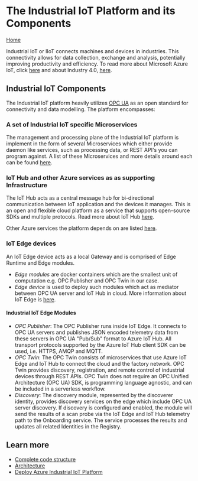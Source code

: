 # The Industrial IoT Platform and its Components

[Home](readme.md)

Industrial IoT or IIoT connects machines and devices in industries. This connectivity allows for data collection, exchange and analysis, potentially  improving productivity and efficiency. To read more about Microsoft Azure IoT, click [here](https://azure.microsoft.com/overview/iot/) and about Industry 4.0, [here](https://azure.microsoft.com/overview/iot/industry/discrete-manufacturing/).   

## Industrial IoT Components

The Industrial IoT platform heavily utilizes [OPC UA](opcua.md) as an open standard for connectivity and data modelling.   The platform encompasses:

### A set of Industrial IoT specific Microservices

The management and processing plane of the Industrial IoT platform is implement in the form of several Microservices which either provide daemon like services, such as processing data, or REST API's you can program against.   A list of these Microservices and more details around each can be found [here](services/readme.md).

### IoT Hub and other Azure services as as supporting Infrastructure

The IoT Hub acts as a central message hub for bi-directional communication between IoT application and the devices it manages. This is an open and flexible cloud platform as a service that supports open-source SDKs and multiple protocols. Read more about IoT Hub [here](https://azure.microsoft.com/en-us/services/iot-hub/).

Other Azure services the platform depends on are listed [here](services/dependencies.md).

### IoT Edge devices

An IoT Edge device acts as a local Gateway and is comprised of Edge Runtime and Edge modules. 

- *Edge modules* are docker containers which are the smallest unit of computation e.g. OPC Publisher and OPC Twin in our case. 
- *Edge device* is used to deploy such modules which act as mediator between OPC UA server and IoT Hub in cloud. More information about IoT Edge is [here](https://azure.microsoft.com/en-us/services/iot-edge/).

#### Industrial IoT Edge Modules

- *OPC Publisher*: The OPC Publisher runs inside IoT Edge. It connects to OPC UA servers and publishes JSON encoded telemetry data from these servers in OPC UA "Pub/Sub" format to Azure IoT Hub. All transport protocols supported by the Azure IoT Hub client SDK can be used, i.e. HTTPS, AMQP and MQTT.
- *OPC Twin*: The OPC Twin consists of microservices that use Azure IoT Edge and IoT Hub to connect the cloud and the factory network. OPC Twin provides discovery, registration, and remote control of industrial devices through REST APIs. OPC Twin does not require an OPC Unified Architecture (OPC UA) SDK, is programming language agnostic, and can be included in a serverless workflow.
- *Discovery*: The discovery module, represented by the discoverer identity, provides discovery services on the edge which include OPC UA server discovery.  If discovery is configured and enabled, the module will send the results of a scan probe via the IoT Edge and IoT Hub telemetry path to the Onboarding service. The service processes the results and updates all related Identities in the Registry.

## Learn more

- [Complete code structure](code-structure.md)
- [Architecture](architecture.md)
- [Deploy Azure Industrial IoT Platform](deploy/readme.md)
